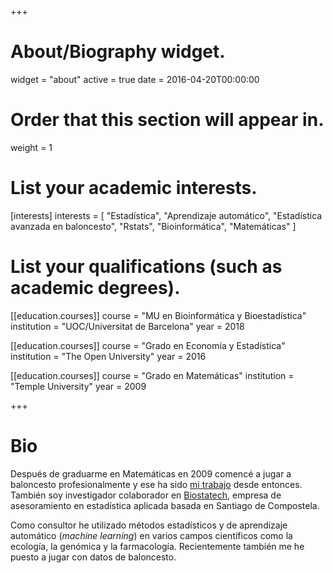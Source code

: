 +++
# About/Biography widget.
widget = "about"
active = true
date = 2016-04-20T00:00:00

# Order that this section will appear in.
weight = 1

# List your academic interests.
[interests]
  interests = [
    "Estadística",
    "Aprendizaje automático",
    "Estadística avanzada en baloncesto",
    "Rstats",
    "Bioinformática",
    "Matemáticas"
  ]

# List your qualifications (such as academic degrees).

[[education.courses]]
  course = "MU en Bioinformática y Bioestadística"
  institution = "UOC/Universitat de Barcelona"
  year = 2018

[[education.courses]]
  course = "Grado en Economía y Estadística"
  institution = "The Open University"
  year = 2016
  
[[education.courses]]
  course = "Grado en Matemáticas"
  institution = "Temple University"
  year = 2009
 
+++

# Bio

Después de graduarme en Matemáticas en 2009 comencé a jugar a baloncesto profesionalmente y ese ha sido [mi trabajo](https://www.youtube.com/watch?v=1fS4MCVzFu4) desde entonces. También soy investigador colaborador en [Biostatech](http://biostatech.com/), empresa de asesoramiento en estadística aplicada basada en Santiago de Compostela.

Como consultor he utilizado métodos estadísticos y de aprendizaje automático (*machine learning*) en varios campos científicos como la ecología, la genómica y la farmacología. Recientemente también me he puesto a jugar con datos de baloncesto.